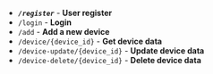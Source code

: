 - ***`/register`*** - **User register**
 - `/login` - **Login**
 - `/add` - **Add a new device**
 - `/device/{device_id}` - **Get device data**
 - `/device-update/{device_id}` - **Update device data**
 - `/device-delete/{device_id}` - **Delete device data**
